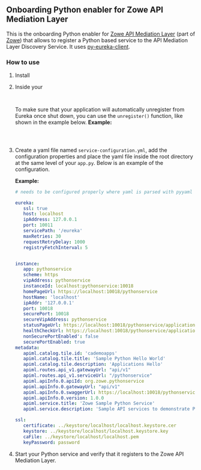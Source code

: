 ## Onboarding Python enabler for Zowe API Mediation Layer

This is the onboarding Python enabler for [Zowe API Mediation Layer](https://github.com/zowe/api-layer) (part of [Zowe](https://zowe.org)) that allows to register a Python based service to the API Mediation Layer Discovery Service. It uses [py-eureka-client](https://pypi.org/project/py-eureka-client/).

### How to use

1. Install



2. Inside your 

    ```python
  
    
    ```
   To make sure that your application will automatically unregister from Eureka once shut down, you can use the `unregister()` function, like shown in the example below.
   **Example:**

    ```python
    
        
    ```

3. Create a yaml file named `service-configuration.yml`, add the configuration properties and place the yaml file inside the root directory at the same level of your `app.py`.
   Below is an example of the configuration.

   **Example:**

    ```yaml
    # needs to be configured properly where yaml is parsed with pyyaml

    eureka:
       ssl: true
       host: localhost
       ipAddress: 127.0.0.1
       port: 10011
       servicePath: '/eureka'
       maxRetries: 30
       requestRetryDelay: 1000
       registryFetchInterval: 5
    
    
    instance:
       app: pythonservice
       scheme: https
       vipAddress: pythonservice
       instanceId: localhost:pythonservice:10018
       homePageUrl: https://localhost:10018/pythonservice
       hostName: 'localhost'
       ipAddr: '127.0.0.1'
       port: 10018
       securePort: 10018
       secureVipAddress: pythonservice
       statusPageUrl: https://localhost:10018/pythonservice/application/info
       healthCheckUrl: https://localhost:10018/pythonservice/application/health
       nonSecurePortEnabled': false
       securePortEnabled: true
    metadata:
       apiml.catalog.tile.id: 'cademoapps'
       apiml.catalog.tile.title: 'Sample Python Hello World'
       apiml.catalog.tile.description: 'Applications Hello'
       apiml.routes.api_v1.gatewayUrl: "api/v1"
       apiml.routes.api_v1.serviceUrl: "/pythonservice"
       apiml.apiInfo.0.apiId: org.zowe.pythonservice
       apiml.apiInfo.0.gatewayUrl: "api/v1"
       apiml.apiInfo.0.swaggerUrl: https://localhost:10018/pythonservice/apidoc
       apiml.apiInfo.0.version: 1.0.0
       apiml.service.title: 'Zowe Sample Python Service'
       apiml.service.description: 'Sample API services to demonstrate Python Onboarding Enabler'
    
    ssl:
       certificate: ../keystore/localhost/localhost.keystore.cer
       keystore: ../keystore/localhost/localhost.keystore.key
       caFile: ../keystore/localhost/localhost.pem
       keyPassword: password

    ```

4. Start your Python service and verify that it registers to the Zowe API Mediation Layer.
